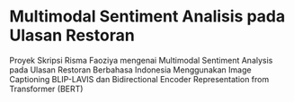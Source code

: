 # Multimodal Sentiment Analisis pada Ulasan Restoran
Proyek Skripsi Risma Faoziya mengenai Multimodal Sentiment Analysis pada Ulasan Restoran Berbahasa Indonesia Menggunakan Image Captioning BLIP-LAVIS dan Bidirectional Encoder Representation from Transformer (BERT)
